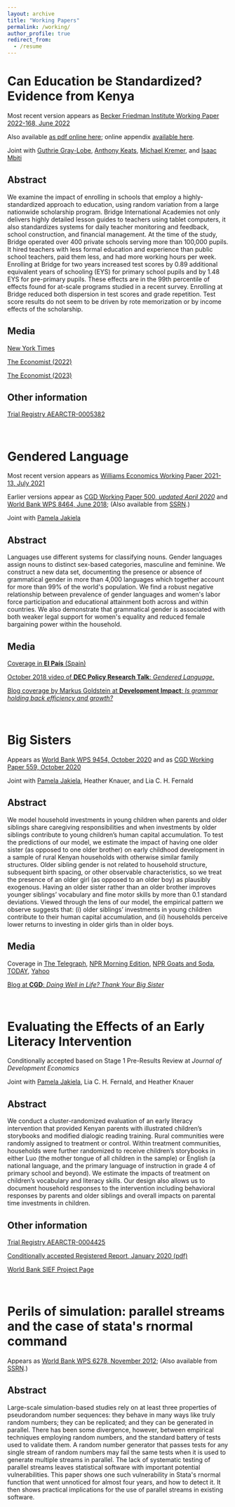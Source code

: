 ```yaml
---
layout: archive
title: "Working Papers"
permalink: /working/
author_profile: true
redirect_from:
  - /resume
---
```


# Can Education be Standardized? Evidence from Kenya

Most recent version appears as [Becker Friedman Institute Working Paper 2022-168, June 2022](https://bfi.uchicago.edu/working-paper/2022-68/)

Also available [as pdf online here](https://owenozier.github.io/files/papers/Can%20education%20be%20standardized%202022.06.05.pdf); online appendix [available here](https://bfi.uchicago.edu/wp-content/uploads/2022/06/Online-Appendix-Can-education-be-standardized-2022.06.06.pdf).

Joint with [Guthrie Gray-Lobe](https://bfi.uchicago.edu/scholar/guthrie-gray-lobe/), [Anthony Keats](http://akeats.faculty.wesleyan.edu/), [Michael Kremer](https://michaelkremer.economics.uchicago.edu/), and [Isaac Mbiti](https://sites.google.com/site/isaacmbiti/)

## Abstract
We examine the impact of enrolling in schools that employ a highly-standardized approach to
education, using random variation from a large nationwide scholarship program. Bridge International
Academies not only delivers highly detailed lesson guides to teachers using tablet
computers, it also standardizes systems for daily teacher monitoring and feedback, school construction,
and financial management. At the time of the study, Bridge operated over 400 private
schools serving more than 100,000 pupils. It hired teachers with less formal education and experience
than public school teachers, paid them less, and had more working hours per week.
Enrolling at Bridge for two years increased test scores by 0.89 additional equivalent years of
schooling (EYS) for primary school pupils and by 1.48 EYS for pre-primary pupils. These effects
are in the 99th percentile of effects found for at-scale programs studied in a recent survey.
Enrolling at Bridge reduced both dispersion in test scores and grade repetition. Test score
results do not seem to be driven by rote memorization or by income effects of the scholarship.



## Media

[New York Times](https://www.nytimes.com/2022/06/13/opinion/newglobe-education-test-scores.html)

[The Economist (2022)](https://www.economist.com/middle-east-and-africa/2022/06/09/why-pupils-at-scripted-schools-get-higher-marks)

[The Economist (2023)](https://www.economist.com/international/2023/01/26/most-children-in-poor-countries-are-being-failed-by-their-schools)

## Other information

[Trial Registry AEARCTR-0005382](https://www.socialscienceregistry.org/trials/5382)

<br/>


# Gendered Language

Most recent version appears as [Williams Economics Working Paper 2021-13, July 2021](https://doi.org/10.36934/wecon:2021-13)

Earlier versions appear as [CGD Working Paper 500, <i>updated April 2020</i>](https://www.cgdev.org/publication/gendered-language)
 and [World Bank WPS 8464, June 2018](https://documents.worldbank.org/en/publication/documents-reports/documentdetail/405621528167411253/gendered-language); 
(Also available from [SSRN](https://papers.ssrn.com/sol3/papers.cfm?abstract_id=3191646).)

Joint with [Pamela Jakiela](https://pamjakiela.com)

## Abstract

Languages use different systems for classifying nouns. Gender languages assign nouns
to distinct sex-based categories, masculine and feminine. We construct a new data set,
documenting the presence or absence of grammatical gender in more than 4,000 languages
which together account for more than 99% of the world's population. We find a
robust negative relationship between prevalence of gender languages and women's labor
force participation and educational attainment both across and within countries. We
also demonstrate that grammatical gender is associated with both weaker legal support
for women's equality and reduced female bargaining power within the household.

## Media

[Coverage in <b>El País</b> (Spain)](https://elpais.com/internacional/2019/03/18/actualidad/1552935977_717400.html)

[October 2018 video of <b>DEC Policy Research Talk</b>: <i>Gendered Language</i>.](https://www.worldbank.org/en/news/video/2018/10/23/policy-research-talk-gendered-language)

[Blog coverage by Markus Goldstein at <b>Development Impact</b>: <i>Is grammar holding back efficiency and growth?</i>](https://blogs.worldbank.org/impactevaluations/grammar-holding-back-efficiency-and-growth)



<br/>


# Big Sisters

Appears as [World Bank WPS 9454, October 2020](https://documents.worldbank.org/en/publication/documents-reports/documentdetail/384181603738785852/big-sisters) and as [CGD Working Paper 559, October 2020](https://www.cgdev.org/publication/big-sisters)

Joint with [Pamela Jakiela](https://pamjakiela.com), Heather Knauer, and Lia C. H. Fernald

## Abstract

We model household investments in young children when parents and older siblings share caregiving responsibilities and when investments by older siblings contribute to young children’s human capital accumulation. To test the predictions of our model, we estimate the impact of having one older sister (as opposed to one older brother) on early childhood development in a sample of rural Kenyan households with otherwise similar family structures. Older sibling gender is not related to household structure, subsequent birth spacing, or other observable characteristics, so we treat the presence of an older girl (as opposed to an older boy) as plausibly exogenous. Having an older sister rather than an older brother improves younger siblings’ vocabulary and fine motor skills by more than 0.1 standard deviations. Viewed through the lens of our model, the empirical pattern we observe suggests that: (i) older siblings’ investments in young children contribute to their human capital accumulation, and (ii) households perceive lower returns to investing in older girls than in older boys.

## Media

Coverage in [The Telegraph](https://www.telegraph.co.uk/global-health/women-and-girls/children-older-sisters-developing-countries-do-better-study/amp/), [NPR Morning Edition](https://www.npr.org/2020/12/16/947027225/what-impact-can-having-an-older-sister-have-on-a-childs-development), [NPR Goats and Soda](https://www.npr.org/sections/goatsandsoda/2020/12/17/947566797/the-secret-to-success-having-a-big-sister), [TODAY](https://www.today.com/health/birth-order-are-big-sisters-key-success-t204701), [Yahoo](https://www.yahoo.com/lifestyle/placing-too-much-burden-big-020036343.html)

[Blog at <b>CGD</b>: <i>Doing Well in Life? Thank Your Big Sister</i>](https://www.cgdev.org/blog/doing-well-life-thank-your-big-sister)



<br/>



# Evaluating the Effects of an Early Literacy Intervention

Conditionally accepted based on Stage 1 Pre-Results Review at <i>Journal of Development Economics</i>

Joint with [Pamela Jakiela](https://pamjakiela.com), Lia C. H. Fernald, and Heather Knauer

## Abstract
We conduct a cluster-randomized evaluation of an early literacy intervention that
provided Kenyan parents with illustrated children’s storybooks and modified dialogic reading
training. Rural communities were randomly assigned to treatment or control. Within treatment
communities, households were further randomized to receive children’s storybooks in either Luo
(the mother tongue of all children in the sample) or English (a national language, and the primary
language of instruction in grade 4 of primary school and beyond). We estimate the impacts of
treatment on children’s vocabulary and literacy skills. Our design also allows us to document
household responses to the intervention including behavioral responses by parents and older
siblings and overall impacts on parental time investments in children.


## Other information

[Trial Registry AEARCTR-0004425](https://www.socialscienceregistry.org/trials/4425)

[Conditionally accepted Registered Report, January 2020 (pdf)](http://owenozier.github.io/files/papers/EMERGE-registered-report-accepted.pdf)

[World Bank SIEF Project Page](https://www.worldbank.org/en/programs/sief-trust-fund/brief/kenya-emerge-reading)



<br/>





# Perils of simulation: parallel streams and the case of stata's rnormal command

Appears as [World Bank WPS 6278, November 2012](https://documents.worldbank.org/en/publication/documents-reports/documentdetail/369471468333566549/perils-of-simulation-parallel-streams-and-the-case-of-statas-rnormal-command); 
(Also available from [SSRN](http://papers.ssrn.com/sol3/papers.cfm?abstract_id=2183048).)


## Abstract

Large-scale simulation-based studies rely on at least three properties of pseudorandom number sequences: they behave in many ways like truly random numbers; they can be replicated; and they can be generated in parallel. There has been some divergence, however, between empirical techniques employing random numbers, and the standard battery of tests used to validate them. A random number generator that passes tests for any single stream of random numbers may fail the same tests when it is used to generate multiple streams in parallel. The lack of systematic testing of parallel streams leaves statistical software with important potential vulnerabilities. This paper shows one such vulnerability in Stata's rnormal function that went unnoticed for almost four years, and how to detect it. It then shows practical implications for the use of parallel streams in existing software.
